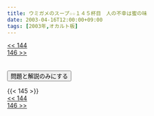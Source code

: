 ```yaml
---
title: ウミガメのスープ☆☆１４５杯目　人の不幸は蜜の味
date: 2003-04-16T12:00:00+09:00
tags: [2003年,オカルト板]
---
```

<div class="th_left"><a href="../144"><< 144</a></div>
<div class="th_right"><a href="../146">146 >></a></div>
<br><br>
<script src="../../js/cupsoup.js"></script>
<form>
<input type="button" value="問題と解説のみにする" onClick="toggleCupsoup()">
</form>
{{< 145 >}}
<div class="th_left"><a href="../144"><< 144</a></div>
<div class="th_right"><a href="../146">146 >></a></div>
